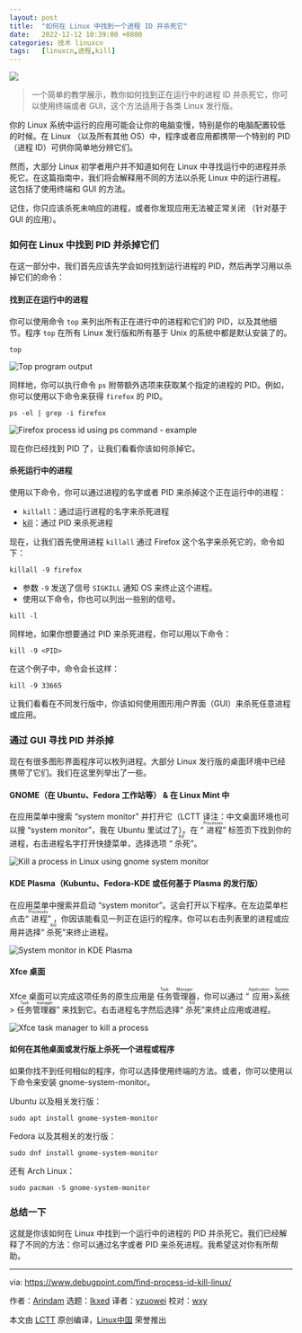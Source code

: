 ```yaml
---
layout: post
title:	"如何在 Linux 中找到一个进程 ID 并杀死它"
date:	2022-12-12 10:39:00 +0800 
categories:	技术 linuxcn 
tags:	[linuxcn,进程,kill]
---
```



![](/Asserts/Images//attachment/album/202212/12/103939c8tv41t8391v6886.jpg)



> 
> 一个简单的教学展示，教你如何找到正在运行中的进程 ID 并杀死它，你可以使用终端或者 GUI，这个方法适用于各类 Linux 发行版。
> 
> 
> 


你的 Linux 系统中运行的应用可能会让你的电脑变慢，特别是你的电脑配置较低的时候。在 Linux （以及所有其他 OS）中，程序或者应用都携带一个特别的 PID （进程 ID）可供你简单地分辨它们。


然而，大部分 Linux 初学者用户并不知道如何在 Linux 中寻找运行中的进程并杀死它。在这篇指南中，我们将会解释用不同的方法以杀死 Linux 中的运行进程。这包括了使用终端和 GUI 的方法。


记住，你只应该杀死未响应的进程，或者你发现应用无法被正常关闭 （针对基于 GUI 的应用）。


### 如何在 Linux 中找到 PID 并杀掉它们


在这一部分中，我们首先应该先学会如何找到运行进程的 PID，然后再学习用以杀掉它们的命令：


#### 找到正在运行中的进程


你可以使用命令 `top` 来列出所有正在进行中的进程和它们的 PID，以及其他细节。程序 `top` 在所有 Linux 发行版和所有基于 Unix 的系统中都是默认安装了的。



```
top

```

![Top program output](/Asserts/Images//attachment/album/202212/12/104037z5bu5ut4kncnhd3r.jpg)


同样地，你可以执行命令 `ps` 附带额外选项来获取某个指定的进程的 PID。例如，你可以使用以下命令来获得 `firefox` 的 PID。



```
ps -el | grep -i firefox

```

![Firefox process id using ps command - example](/Asserts/Images//attachment/album/202212/12/104043nmqm3xiqive9g49m.jpg)


现在你已经找到 PID 了，让我们看看你该如何杀掉它。


#### 杀死运行中的进程


使用以下命令，你可以通过进程的名字或者 PID 来杀掉这个正在运行中的进程：


* `killall`：通过运行进程的名字来杀死进程
* [kill](https://linux.die.net/man/1/kill)：通过 PID 来杀死进程


现在，让我们首先使用进程 `killall` 通过 Firefox 这个名字来杀死它的，命令如下：



```
killall -9 firefox

```

* 参数 `-9` 发送了信号 `SIGKILL` 通知 OS 来终止这个进程。
* 使用以下命令，你也可以列出一些别的信号。



```
kill -l

```

同样地，如果你想要通过 PID 来杀死进程，你可以用以下命令：



```
kill -9 <PID>

```

在这个例子中，命令会长这样：



```
kill -9 33665

```

让我们看看在不同发行版中，你该如何使用图形用户界面（GUI）来杀死任意进程或应用。


### 通过 GUI 寻找 PID 并杀掉


现在有很多图形界面程序可以枚列进程。大部分 Linux 发行版的桌面环境中已经携带了它们。我们在这里列举出了一些。


#### GNOME（在 Ubuntu、Fedora 工作站等） & 在 Linux Mint 中


在应用菜单中搜索 “system monitor” 并打开它（LCTT 译注：中文桌面环境也可以搜 “system monitor”，我在 Ubuntu 里试过了）。在 “<ruby> 进程 <rt>  Processes </rt></ruby>” 标签页下找到你的进程，右击进程名字打开快捷菜单，选择选项 “<ruby> 杀死 <rt>  Kill </rt></ruby>”。


![Kill a process in Linux using gnome system monitor](/Asserts/Images//attachment/album/202212/12/104051ispm8zphhkums276.jpg)


#### KDE Plasma（Kubuntu、Fedora-KDE 或任何基于 Plasma 的发行版）


在应用菜单中搜索并启动 “system monitor”。这会打开以下程序。在左边菜单栏点击“<ruby> 进程 <rt>  Processes </rt></ruby>” ，你因该能看见一列正在运行的程序。你可以右击列表里的进程或应用并选择“<ruby> 杀死 <rt>  Kill </rt></ruby>”来终止进程。


![System monitor in KDE Plasma](/Asserts/Images//attachment/album/202212/12/104058r5xbo3xkxk353xy1.jpg)


#### Xfce 桌面


Xfce 桌面可以完成这项任务的原生应用是 <ruby> 任务管理器 <rt>  Task Manager </rt></ruby>，你可以通过 “<ruby> 应用 <rt>  Application </rt></ruby> > <ruby> 系统 <rt>  System </rt></ruby> > <ruby> 任务管理器 <rt>  Task manager </rt></ruby>” 来找到它。右击进程名字然后选择“<ruby> 杀死 <rt>  Kill </rt></ruby>”来终止应用或进程。


![Xfce task manager to kill a process](/Asserts/Images//attachment/album/202212/12/104104izvdfqwvcadavjyi.jpg)


#### 如何在其他桌面或发行版上杀死一个进程或程序


如果你找不到任何相似的程序，你可以选择使用终端的方法。或者，你可以使用以下命令来安装 gnome-system-monitor。


Ubuntu 以及相关发行版：



```
sudo apt install gnome-system-monitor

```

Fedora 以及其相关的发行版：



```
sudo dnf install gnome-system-monitor

```

还有 Arch Linux：



```
sudo pacman -S gnome-system-monitor

```

### 总结一下


这就是你该如何在 Linux 中找到一个运行中的进程的 PID 并杀死它。我们已经解释了不同的方法：你可以通过名字或者 PID 来杀死进程。我希望这对你有所帮助。




---


via: <https://www.debugpoint.com/find-process-id-kill-linux/>


作者：[Arindam](https://www.debugpoint.com/author/admin1/) 选题：[lkxed](https://github.com/lkxed) 译者：[yzuowei](https://github.com/yzuowei) 校对：[wxy](https://github.com/wxy)


本文由 [LCTT](https://github.com/LCTT/TranslateProject) 原创编译，[Linux中国](https://linux.cn/) 荣誉推出
